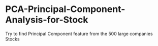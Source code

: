 # PCA-Principal-Component-Analysis-for-Stock
Try to find Principal Component feature from the 500 large companies Stocks
